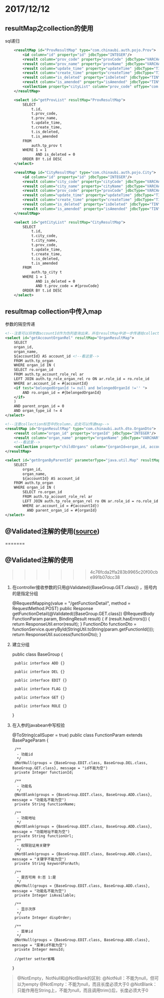 # 2017/12/12
## resultMap之collection的使用
sql递归
```xml
    <resultMap id="ProvResultMap" type="com.chinaubi.auth.pojo.Prov">
        <id column="id" property="id" jdbcType="INTEGER"/>
        <result column="prov_code" property="provCode" jdbcType="VARCHAR"/>
        <result column="prov_name" property="provName" jdbcType="VARCHAR"/>
        <result column="update_time" property="updateTime" jdbcType="TIMESTAMP"/>
        <result column="create_time" property="createTime" jdbcType="TIMESTAMP"/>
        <result column="is_deleted" property="isDeleted" jdbcType="TINYINT"/>
        <result column="is_amended" property="isAmended" jdbcType="TINYINT"/>
        <collection property="cityList" column="prov_code" ofType="com.chinaubi.auth.pojo.City" select="getCityList"/>
    </resultMap>

    <select id="getProvList" resultMap="ProvResultMap">
        SELECT
            t.id,
            t.prov_code,
            t.prov_name,
            t.update_time,
            t.create_time,
            t.is_deleted,
            t.is_amended
        FROM
            auth.tp_prov t
        WHERE 1 = 1
              AND is_deleted = 0
        ORDER BY t.id DESC
    </select>

    <resultMap id="CityResultMap" type="com.chinaubi.auth.pojo.City">
        <id column="id" property="id" jdbcType="INTEGER"/>
        <result column="city_code" property="cityCode" jdbcType="VARCHAR"/>
        <result column="city_name" property="cityName" jdbcType="VARCHAR"/>
        <result column="prov_code" property="provCode" jdbcType="VARCHAR"/>
        <result column="update_time" property="updateTime" jdbcType="TIMESTAMP"/>
        <result column="create_time" property="createTime" jdbcType="TIMESTAMP"/>
        <result column="is_deleted" property="isDeleted" jdbcType="TINYINT"/>
        <result column="is_amended" property="isAmended" jdbcType="TINYINT"/>
    </resultMap>

    <select id="getCityList" resultMap="CityResultMap">
        SELECT
            t.id,
            t.city_code,
            t.city_name,
            t.prov_code,
            t.update_time,
            t.create_time,
            t.is_deleted,
            t.is_amended
        FROM
            auth.tp_city t
        WHERE 1 = 1
              AND is_deleted = 0
              AND t.prov_code = #{provCode}
        ORDER BY t.id DESC
    </select>
```

## resultmap collection中传入map
参数的隔空传递

```xml
<!--注意可以将参数accountId作为伪列查询出来，并在resultMap中进一步传递给collection标签中制定的下一个查询方法-->
<select id="getAccountOrganRel" resultMap="OrganResultMap">
    SELECT
    organ_id,
    organ_name,
    ${accountId} AS account_id <!--看这里-->
    FROM auth.tp_organ
    WHERE organ_id IN (
    SELECT ro.organ_id
    FROM auth.tp_account_role_rel ar
    LEFT JOIN auth.tp_role_organ_rel ro ON ar.role_id = ro.role_id
    WHERE ar.account_id = #{accountId}
    <if test="belongedOrganId != null and belongedOrganId !='' ">
        AND ro.organ_id = #{belongedOrganId}
    </if>
    )
    AND parent_organ_id = 0
    AND organ_type_id != 4
</select> 

<!--注意collection标签中的column，此处可以传递map-->
<resultMap id="OrganResultMap" type="com.chinaubi.auth.dto.OrganDto">
    <result column="organ_id" property="organId" jdbcType="INTEGER"/>
    <result column="organ_name" property="organName" jdbcType="VARCHAR"/>
    <!--看这里-->
    <collection property="childOrgans" column="{organId=organ_id, accountId=account_id}" ofType="com.chinaubi.auth.dto.OrganDto" select="getOrganByParentId"/>
</resultMap>

<select id="getOrganByParentId" parameterType="java.util.Map" resultMap="OrganResultMap">
    SELECT
        organ_id,
        organ_name,
        ${accountId} AS account_id
    FROM auth.tp_organ
    WHERE organ_id IN (
        SELECT ro.organ_id
        FROM auth.tp_account_role_rel ar
        LEFT JOIN auth.tp_role_organ_rel ro ON ar.role_id = ro.role_id
        WHERE ar.account_id = #{accountId})
          AND parent_organ_id = #{organId}
</select>
```

## @Validated注解的使用([source](https://www.cnblogs.com/shanheyongmu/p/5871312.html))
=======
## @Validated注解的使用
>>>>>>> 4c76fcda2ffa283b9965c20f00cbe991b07dcc38
1. 在controller接收参数的只用@Validated({BaseGroup.GET.class}) ，括号内的是指定分组

    @RequestMapping(value = "/getFunctionDetail", method = RequestMethod.POST)
    public Response getFunctionDetail(@Validated({BaseGroup.GET.class}) @RequestBody FunctionParam param, BindingResult result) {
        if (result.hasErrors()) {
            return ResponseUtil.error(result);
        }
    FunctionDto functionDto = functionService.queryById(StringUtil.toString(param.getFunctionId()));
    return ResponseUtil.success(functionDto);
    }

2. 建立分组

    public class BaseGroup {

        public interface ADD {}

        public interface DEL {}

        public interface EDIT {}

        public interface FLAG {}

        public interface GET {}

        public interface ROLE {}

    }

3. 在入参的javabean中写校验

    @ToString(callSuper = true)
    public class FunctionParam extends BasePageParam {

        /**
         - 功能id
         */
        @NotNull(groups = {BaseGroup.EDIT.class, BaseGroup.DEL.class, BaseGroup.GET.class}, message = "id不能为空")
        private Integer functionId;

        /**
         - 功能名
         */
        @NotBlank(groups = {BaseGroup.EDIT.class, BaseGroup.ADD.class}, message = "功能名不能为空")
        private String functionName;

        /**
         - 功能地址
         */
        @NotBlank(groups = {BaseGroup.EDIT.class, BaseGroup.ADD.class}, message = "功能地址不能为空")
        private String functionUrl;
        /**
         - 权限验证用关键字
         */
        @NotBlank(groups = {BaseGroup.EDIT.class, BaseGroup.ADD.class}, message = "关键字不能为空")
        private String keywordForAuth;

        /**
         - 是否可用 0:否 1:是
         */
        @NotNull(groups = {BaseGroup.EDIT.class, BaseGroup.ADD.class}, message = "功能名不能为空")
        private Integer isAvailable;

        /**
         - 显示次序
         */
        private Integer dispOrder;

        /**
         - 菜单id
         */
        @NotNull(groups = {BaseGroup.EDIT.class, BaseGroup.ADD.class}, message = "菜单id不能为空")
        private Integer menuId;

        //getter setter省略

    }


> @NotEmpty，NotNull和@NotBlank的区别:
> @NotNull：不能为null，但可以为empty
> @NotEmpty：不能为null，而且长度必须大于0
> @NotBlank：只能作用在String上，不能为null，而且调用trim()后，长度必须大于0
